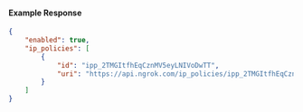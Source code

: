 <!-- Code generated for API Clients. DO NOT EDIT. -->

#### Example Response

```json
{
	"enabled": true,
	"ip_policies": [
		{
			"id": "ipp_2TMGItfhEqCznMV5eyLNIVoDwTT",
			"uri": "https://api.ngrok.com/ip_policies/ipp_2TMGItfhEqCznMV5eyLNIVoDwTT"
		}
	]
}
```
